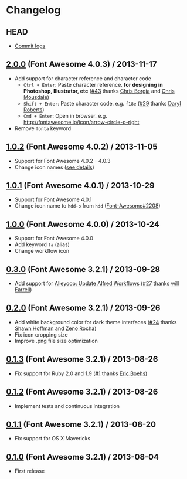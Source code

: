 # Changelog

## HEAD

- [Commit logs](https://github.com/ruedap/alfred2-font-awesome-workflow/compare/2.0.0...master)

## [2.0.0](https://github.com/ruedap/alfred2-font-awesome-workflow/blob/2.0.0/Font%20Awesome.alfredworkflow?raw=true) (Font Awesome 4.0.3) / 2013-11-17

- Add support for character reference and character code
    - `Ctrl + Enter`: Paste character reference. **for designing in Photoshop, Illustrator, etc** ([#43](https://github.com/ruedap/alfred2-font-awesome-workflow/issues/43) thanks [Chris Borgia](https://github.com/cborgia) and [Chris Mousdale](https://github.com/Chrisedmo))
    - `Shift + Enter`: Paste character code. e.g. `f18e` ([#29](https://github.com/ruedap/alfred2-font-awesome-workflow/issues/29) thanks [Daryl Roberts](https://github.com/drbrts))
    - `Cmd + Enter`: Open in browser. e.g. <http://fontawesome.io/icon/arrow-circle-o-right>
- Remove `fonta` keyword

## [1.0.2](https://github.com/ruedap/alfred2-font-awesome-workflow/blob/1.0.2/Font%20Awesome.alfredworkflow?raw=true) (Font Awesome 4.0.2) / 2013-11-05

- Support for Font Awesome 4.0.2 - 4.0.3
- Change icon names ([see details](https://github.com/FortAwesome/Font-Awesome/issues?milestone=8&page=1&state=closed))

## [1.0.1](https://github.com/ruedap/alfred2-font-awesome-workflow/blob/1.0.1/Font%20Awesome.alfredworkflow?raw=true) (Font Awesome 4.0.1) / 2013-10-29

- Support for Font Awesome 4.0.1
- Change icon name to `hdd-o` from `hdd` ([Font-Awesome#2208](https://github.com/FortAwesome/Font-Awesome/issues/2208))

## [1.0.0](https://github.com/ruedap/alfred2-font-awesome-workflow/blob/1.0.0/Font%20Awesome.alfredworkflow?raw=true) (Font Awesome 4.0.0) / 2013-10-24

- Support for Font Awesome 4.0.0
- Add keyword `fa` (alias)
- Change workflow icon

## [0.3.0](https://github.com/ruedap/alfred2-font-awesome-workflow/blob/0.3.0/Font%20Awesome.alfredworkflow?raw=true) (Font Awesome 3.2.1) / 2013-09-28

- Add support for [Alleyoop: Update Alfred Workflows](http://www.alfredforum.com/topic/1582-alleyoop-update-alfred-workflows/) ([#27](https://github.com/ruedap/alfred2-font-awesome-workflow/issues/27) thanks [will Farrell](https://github.com/willfarrell))

## [0.2.0](https://github.com/ruedap/alfred2-font-awesome-workflow/blob/0.2.0/Font%20Awesome.alfredworkflow?raw=true) (Font Awesome 3.2.1) / 2013-09-26

- Add white background color for dark theme interfaces ([#24](https://github.com/ruedap/alfred2-font-awesome-workflow/issues/24) thanks [Shawn Hoffman](https://github.com/shawnphoffman) and [Zeno Rocha](https://github.com/zenorocha))
- Fix icon cropping size
- Improve .png file size optimization

## [0.1.3](https://github.com/ruedap/alfred2-font-awesome-workflow/blob/0.1.3/Font%20Awesome.alfredworkflow?raw=true) (Font Awesome 3.2.1) / 2013-08-26

- Fix support for Ruby 2.0 and 1.9 ([#1](https://github.com/ruedap/alfred2-font-awesome-workflow/issues/1) thanks [Eric Boehs](https://github.com/ericboehs))

## [0.1.2](https://github.com/ruedap/alfred2-font-awesome-workflow/blob/0.1.2/Font%20Awesome.alfredworkflow?raw=true) (Font Awesome 3.2.1) / 2013-08-26

- Implement tests and continuous integration

## [0.1.1](https://github.com/ruedap/alfred2-font-awesome-workflow/blob/0.1.1/Font%20Awesome.alfredworkflow?raw=true) (Font Awesome 3.2.1) / 2013-08-20

- Fix support for OS X Mavericks

## [0.1.0](https://github.com/ruedap/alfred2-font-awesome-workflow/blob/0.1.0/Font%20Awesome.alfredworkflow?raw=true) (Font Awesome 3.2.1) / 2013-08-04

- First release
